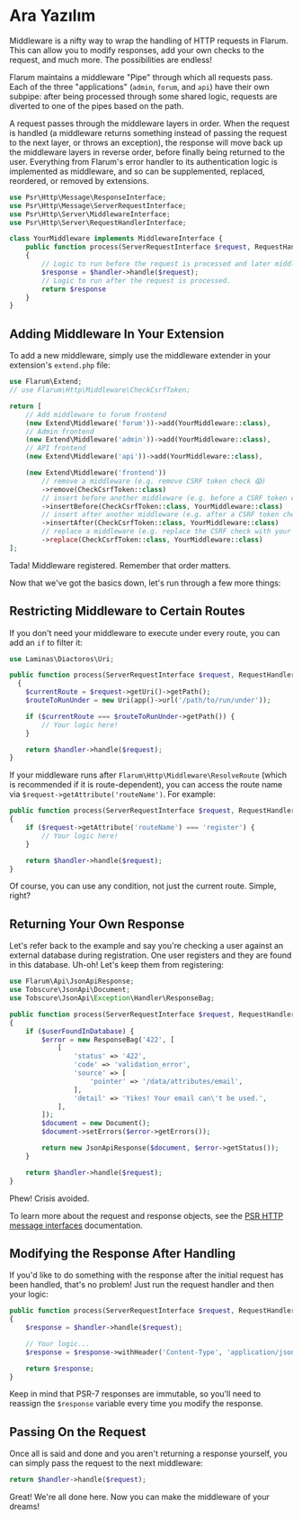 # Ara Yazılım

Middleware is a nifty way to wrap the handling of HTTP requests in Flarum. This can allow you to modify responses, add your own checks to the request, and much more. The possibilities are endless!

Flarum maintains a middleware "Pipe" through which all requests pass. Each of the three "applications" (`admin`, `forum`, and `api`) have their own subpipe: after being processed through some shared logic, requests are diverted to one of the pipes based on the path.

A request passes through the middleware layers in order. When the request is handled (a middleware returns something instead of passing the request to the next layer, or throws an exception), the response will move back up the middleware layers in reverse order, before finally being returned to the user. Everything from Flarum's error handler to its authentication logic is implemented as middleware, and so can be supplemented, replaced, reordered, or removed by extensions.


```php
use Psr\Http\Message\ResponseInterface;
use Psr\Http\Message\ServerRequestInterface;
use Psr\Http\Server\MiddlewareInterface;
use Psr\Http\Server\RequestHandlerInterface;

class YourMiddleware implements MiddlewareInterface {
    public function process(ServerRequestInterface $request, RequestHandlerInterface $handler): ResponseInterface
    {
        // Logic to run before the request is processed and later middleware is called.
        $response = $handler->handle($request);
        // Logic to run after the request is processed.
        return $response
    }
}
```

## Adding Middleware In Your Extension

To add a new middleware, simply use the middleware extender in your extension's `extend.php` file:

```php
use Flarum\Extend;
// use Flarum\Http\Middleware\CheckCsrfToken;

return [
    // Add middleware to forum frontend
    (new Extend\Middleware('forum'))->add(YourMiddleware::class),
    // Admin frontend
    (new Extend\Middleware('admin'))->add(YourMiddleware::class),
    // API frontend
    (new Extend\Middleware('api'))->add(YourMiddleware::class),

    (new Extend\Middleware('frontend'))
        // remove a middleware (e.g. remove CSRF token check 😱)
        ->remove(CheckCsrfToken::class)
        // insert before another middleware (e.g. before a CSRF token check)
        ->insertBefore(CheckCsrfToken::class, YourMiddleware::class)
        // insert after another middleware (e.g. after a CSRF token check)
        ->insertAfter(CheckCsrfToken::class, YourMiddleware::class)
        // replace a middleware (e.g. replace the CSRF check with your own implementation)
        ->replace(CheckCsrfToken::class, YourMiddleware::class)
];
```

Tada! Middleware registered. Remember that order matters.

Now that we've got the basics down, let's run through a few more things:

## Restricting Middleware to Certain Routes

If you don't need your middleware to execute under every route, you can add an `if` to filter it:

```php
use Laminas\Diactoros\Uri;

public function process(ServerRequestInterface $request, RequestHandlerInterface $handler): ResponseInterface
  {
    $currentRoute = $request->getUri()->getPath();
    $routeToRunUnder = new Uri(app()->url('/path/to/run/under'));

    if ($currentRoute === $routeToRunUnder->getPath()) {
        // Your logic here!
    }

    return $handler->handle($request);
}
```

If your middleware runs after `Flarum\Http\Middleware\ResolveRoute` (which is recommended if it is route-dependent), you can access the route name via `$request->getAttribute('routeName')`. For example:

```php
public function process(ServerRequestInterface $request, RequestHandlerInterface $handler): ResponseInterface
{
    if ($request->getAttribute('routeName') === 'register') {
        // Your logic here!
    }

    return $handler->handle($request);
}
```

Of course, you can use any condition, not just the current route. Simple, right?

## Returning Your Own Response

Let's refer back to the example and say you're checking a user against an external database during registration. One user registers and they are found in this database. Uh-oh! Let's keep them from registering:

```php
use Flarum\Api\JsonApiResponse;
use Tobscure\JsonApi\Document;
use Tobscure\JsonApi\Exception\Handler\ResponseBag;

public function process(ServerRequestInterface $request, RequestHandlerInterface $handler): ResponseInterface
{
    if ($userFoundInDatabase) {
        $error = new ResponseBag('422', [
            [
                'status' => '422',
                'code' => 'validation_error',
                'source' => [
                    'pointer' => '/data/attributes/email',
                ],
                'detail' => 'Yikes! Your email can\'t be used.',
            ],
        ]);
        $document = new Document();
        $document->setErrors($error->getErrors());

        return new JsonApiResponse($document, $error->getStatus());
    }

    return $handler->handle($request);
}
```

Phew! Crisis avoided.

To learn more about the request and response objects, see the [PSR HTTP message interfaces](https://www.php-fig.org/psr/psr-7/#1-specification) documentation.

## Modifying the Response After Handling

If you'd like to do something with the response after the initial request has been handled, that's no problem! Just run the request handler and then your logic:

```php
public function process(ServerRequestInterface $request, RequestHandlerInterface $handler): ResponseInterface
{
    $response = $handler->handle($request);

    // Your logic...
    $response = $response->withHeader('Content-Type', 'application/json');

    return $response;
}
```

Keep in mind that PSR-7 responses are immutable, so you'll need to reassign the `$response` variable every time you modify the response.

## Passing On the Request

Once all is said and done and you aren't returning a response yourself, you can simply pass the request to the next middleware:

```php
return $handler->handle($request);
```

Great! We're all done here. Now you can make the middleware of your dreams!
